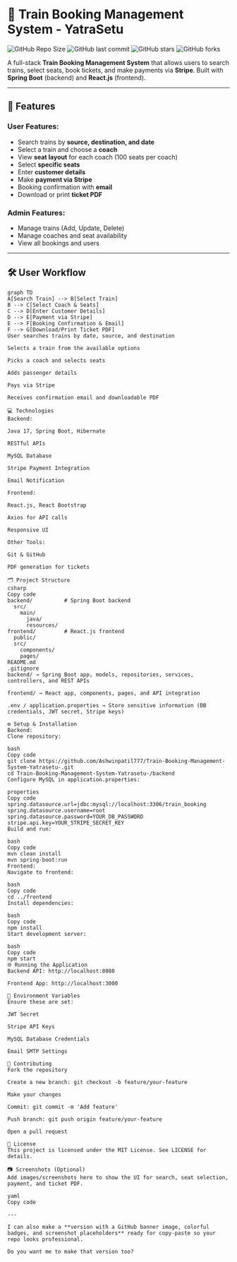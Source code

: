 # 🚆 Train Booking Management System - YatraSetu

![GitHub Repo Size](https://img.shields.io/github/repo-size/Ashwinpatil777/Train-Booking-Management-System-Yatrasetu-)
![GitHub last commit](https://img.shields.io/github/last-commit/Ashwinpatil777/Train-Booking-Management-System-Yatrasetu-)
![GitHub stars](https://img.shields.io/github/stars/Ashwinpatil777/Train-Booking-Management-System-Yatrasetu-?style=social)
![GitHub forks](https://img.shields.io/github/forks/Ashwinpatil777/Train-Booking-Management-System-Yatrasetu-?style=social)

A full-stack **Train Booking Management System** that allows users to search trains, select seats, book tickets, and make payments via **Stripe**. Built with **Spring Boot** (backend) and **React.js** (frontend).

---

## 📌 Features

### User Features:
- Search trains by **source, destination, and date**
- Select a train and choose a **coach**
- View **seat layout** for each coach (100 seats per coach)
- Select **specific seats**
- Enter **customer details**
- Make **payment via Stripe**
- Booking confirmation with **email**
- Download or print **ticket PDF**

### Admin Features:
- Manage trains (Add, Update, Delete)
- Manage coaches and seat availability
- View all bookings and users

---

## 🛠 User Workflow

```mermaid
graph TD
A[Search Train] --> B[Select Train]
B --> C[Select Coach & Seats]
C --> D[Enter Customer Details]
D --> E[Payment via Stripe]
E --> F[Booking Confirmation & Email]
F --> G[Download/Print Ticket PDF]
User searches trains by date, source, and destination

Selects a train from the available options

Picks a coach and selects seats

Adds passenger details

Pays via Stripe

Receives confirmation email and downloadable PDF

💻 Technologies
Backend:

Java 17, Spring Boot, Hibernate

RESTful APIs

MySQL Database

Stripe Payment Integration

Email Notification

Frontend:

React.js, React Bootstrap

Axios for API calls

Responsive UI

Other Tools:

Git & GitHub

PDF generation for tickets

🗂 Project Structure
csharp
Copy code
backend/          # Spring Boot backend
  src/
    main/
      java/
      resources/
frontend/         # React.js frontend
  public/
  src/
    components/
    pages/
README.md
.gitignore
backend/ → Spring Boot app, models, repositories, services, controllers, and REST APIs

frontend/ → React app, components, pages, and API integration

.env / application.properties → Store sensitive information (DB credentials, JWT secret, Stripe keys)

⚙️ Setup & Installation
Backend:
Clone repository:

bash
Copy code
git clone https://github.com/Ashwinpatil777/Train-Booking-Management-System-Yatrasetu-.git
cd Train-Booking-Management-System-Yatrasetu-/backend
Configure MySQL in application.properties:

properties
Copy code
spring.datasource.url=jdbc:mysql://localhost:3306/train_booking
spring.datasource.username=root
spring.datasource.password=YOUR_DB_PASSWORD
stripe.api.key=YOUR_STRIPE_SECRET_KEY
Build and run:

bash
Copy code
mvn clean install
mvn spring-boot:run
Frontend:
Navigate to frontend:

bash
Copy code
cd ../frontend
Install dependencies:

bash
Copy code
npm install
Start development server:

bash
Copy code
npm start
🌐 Running the Application
Backend API: http://localhost:8080

Frontend App: http://localhost:3000

🔑 Environment Variables
Ensure these are set:

JWT Secret

Stripe API Keys

MySQL Database Credentials

Email SMTP Settings

🤝 Contributing
Fork the repository

Create a new branch: git checkout -b feature/your-feature

Make your changes

Commit: git commit -m 'Add feature'

Push branch: git push origin feature/your-feature

Open a pull request

📄 License
This project is licensed under the MIT License. See LICENSE for details.

📷 Screenshots (Optional)
Add images/screenshots here to show the UI for search, seat selection, payment, and ticket PDF.

yaml
Copy code

---

I can also make a **version with a GitHub banner image, colorful badges, and screenshot placeholders** ready for copy-paste so your repo looks professional.  

Do you want me to make that version too?
